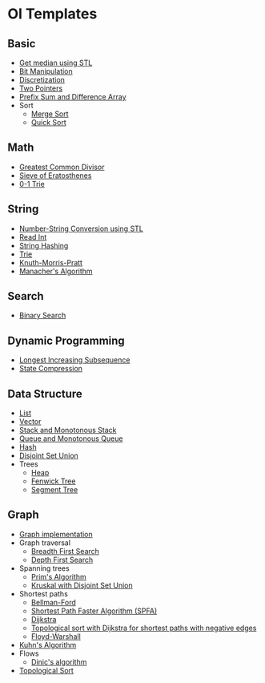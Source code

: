 # OI Templates

## Basic

- [Get median using STL](https://github.com/zml24/oi/blob/master/basic/median.cpp)
- [Bit Manipulation](https://github.com/zml24/oi/blob/master/basic/bit.cpp)
- [Discretization](https://github.com/zml24/oi/blob/master/basic/discrete.cpp)
- [Two Pointers](https://github.com/zml24/oi/blob/master/basic/2-pointers.cpp)
- [Prefix Sum and Difference Array](https://github.com/zml24/oi/blob/master/basic/prefix_sum.cpp)
- Sort
  - [Merge Sort](https://github.com/zml24/oi/blob/master/basic/merge_sort.cpp)
  - [Quick Sort](https://github.com/zml24/oi/blob/master/basic/quick_sort.cpp)

## Math

- [Greatest Common Divisor](https://github.com/zml24/oi/blob/master/math/gcd.cpp)
- [Sieve of Eratosthenes](https://github.com/zml24/oi/blob/master/math/sieve.cpp)
- [0-1 Trie](https://github.com/zml24/oi/blob/master/math/01-trie.cpp)

## String

- [Number-String Conversion using STL](https://github.com/zml24/oi/blob/master/string/conversion.cpp)
- [Read Int](https://github.com/zml24/oi/blob/master/string/read.cpp)
- [String Hashing](https://github.com/zml24/oi/blob/master/string/hash.cpp)
- [Trie](https://github.com/zml24/oi/blob/master/string/trie.cpp)
- [Knuth-Morris-Pratt](https://github.com/zml24/oi/blob/master/string/kmp.cpp)
- [Manacher's Algorithm](https://github.com/zml24/oi/blob/master/string/manacher.cpp)

## Search

- [Binary Search](https://github.com/zml24/oi/blob/master/search/binary.cpp)

## Dynamic Programming

- [Longest Increasing Subsequence](https://github.com/zml24/oi/blob/master/dp/lis.cpp)
- [State Compression](https://github.com/zml24/oi/blob/master/dp/state.cpp)

## Data Structure

- [List](https://github.com/zml24/oi/blob/master/ds/list.cpp)
- [Vector](https://github.com/zml24/oi/blob/master/ds/vector.cpp)
- [Stack and Monotonous Stack](https://github.com/zml24/oi/blob/master/ds/stack.cpp)
- [Queue and Monotonous Queue](https://github.com/zml24/oi/blob/master/ds/queue.cpp)
- [Hash](https://github.com/zml24/oi/blob/master/ds/hash.cpp)
- [Disjoint Set Union](https://github.com/zml24/oi/blob/master/ds/disjoint.cpp)
- Trees
  - [Heap](https://github.com/zml24/oi/blob/master/ds/heap.cpp)
  - [Fenwick Tree](https://github.com/zml24/oi/blob/master/ds/fenwick_tree.cpp)
  - [Segment Tree](https://github.com/zml24/oi/blob/master/ds/segment_tree.cpp)

## Graph

- [Graph implementation](https://github.com/zml24/oi/blob/master/graph/save.cpp)
- Graph traversal
  - [Breadth First Search](https://github.com/zml24/oi/blob/master/graph/bfs.cpp)
  - [Depth First Search](https://github.com/zml24/oi/blob/master/graph/dfs.cpp)
- Spanning trees
  - [Prim's Algorithm](https://github.com/zml24/oi/blob/master/graph/prim.cpp)
  - [Kruskal with Disjoint Set Union](https://github.com/zml24/oi/blob/master/graph/kruskal.cpp)
- Shortest paths
  - [Bellman-Ford](https://github.com/zml24/oi/blob/master/graph/bellman_ford.cpp)
  - [Shortest Path Faster Algorithm (SPFA)](https://github.com/zml24/oi/blob/master/graph/spfa.cpp)
  - [Dijkstra](https://github.com/zml24/oi/blob/master/graph/dijkstra.cpp)
  - [Topological sort with Dijkstra for shortest paths with negative edges](https://github.com/zml24/oi/blob/master/graph/topo_dijkstra.cpp)
  - [Floyd-Warshall](https://github.com/zml24/oi/blob/master/graph/floyd.cpp)
- [Kuhn's Algorithm](https://github.com/zml24/oi/blob/master/graph/hungarian.cpp)
- Flows
  - [Dinic's algorithm](https://github.com/zml24/oi/blob/master/graph/dinic.cpp)
- [Topological Sort](https://github.com/zml24/oi/blob/master/graph/topo.cpp)
